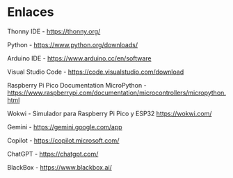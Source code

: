 # Enlaces
Thonny IDE - https://thonny.org/

Python - https://www.python.org/downloads/

Arduino IDE - https://www.arduino.cc/en/software

Visual Studio Code - https://code.visualstudio.com/download

Raspberry Pi Pico Documentation MicroPython - https://www.raspberrypi.com/documentation/microcontrollers/micropython.html

Wokwi - Simulador para Raspberry Pi Pico y ESP32  https://wokwi.com/

Gemini - https://gemini.google.com/app

Copilot - https://copilot.microsoft.com/

ChatGPT - https://chatgpt.com/

BlackBox - https://www.blackbox.ai/
 
